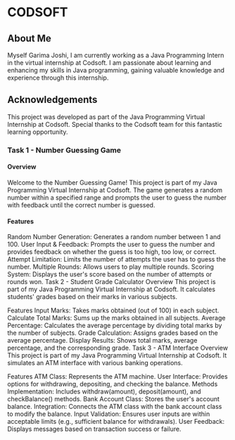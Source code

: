 
<h1><b>CODSOFT</b></h1>

<h2>About Me</h2>
Myself Garima Joshi, I am currently working as a Java Programming Intern in the virtual internship at Codsoft. I am passionate about learning and enhancing my skills in Java programming, gaining valuable knowledge and experience through this internship.

<h2>Acknowledgements</h2>
This project was developed as part of the Java Programming Virtual Internship at Codsoft. Special thanks to the Codsoft team for this fantastic learning opportunity.

<h3>Task 1 - Number Guessing Game</h3>
<h4>Overview</h4>
Welcome to the Number Guessing Game! This project is part of my Java Programming Virtual Internship at Codsoft. The game generates a random number within a specified range and prompts the user to guess the number with feedback until the correct number is guessed.

<h4>Features</h4>
Random Number Generation: Generates a random number between 1 and 100.
User Input & Feedback: Prompts the user to guess the number and provides feedback on whether the guess is too high, too low, or correct.
Attempt Limitation: Limits the number of attempts the user has to guess the number.
Multiple Rounds: Allows users to play multiple rounds.
Scoring System: Displays the user's score based on the number of attempts or rounds won.
Task 2 - Student Grade Calculator
Overview
This project is part of my Java Programming Virtual Internship at Codsoft. It calculates students' grades based on their marks in various subjects.

Features
Input Marks: Takes marks obtained (out of 100) in each subject.
Calculate Total Marks: Sums up the marks obtained in all subjects.
Average Percentage: Calculates the average percentage by dividing total marks by the number of subjects.
Grade Calculation: Assigns grades based on the average percentage.
Display Results: Shows total marks, average percentage, and the corresponding grade.
Task 3 - ATM Interface
Overview
This project is part of my Java Programming Virtual Internship at Codsoft. It simulates an ATM interface with various banking operations.

Features
ATM Class: Represents the ATM machine.
User Interface: Provides options for withdrawing, depositing, and checking the balance.
Methods Implementation: Includes withdraw(amount), deposit(amount), and checkBalance() methods.
Bank Account Class: Stores the user's account balance.
Integration: Connects the ATM class with the bank account class to modify the balance.
Input Validation: Ensures user inputs are within acceptable limits (e.g., sufficient balance for withdrawals).
User Feedback: Displays messages based on transaction success or failure.
